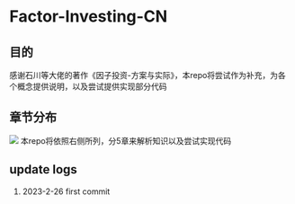 # Factor-Investing-CN
## 目的
感谢石川等大佬的著作《因子投资-方案与实际》，本repo将尝试作为补充，为各个概念提供说明，以及尝试提供实现部分代码
## 章节分布
![](https://s2.loli.net/2023/02/26/Rl1wu7sr3vUIB5J.png)
本repo将依照右侧所列，分5章来解析知识以及尝试实现代码

## update logs
1. 2023-2-26 first commit 
